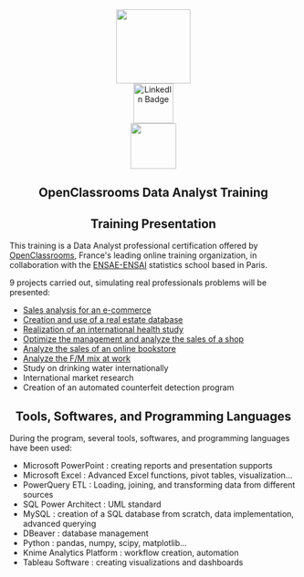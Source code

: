 <div id="header" align="center">
  <img src="https://miro.medium.com/max/1400/1*a-HMfeg5w-W02Nrw21iPtg.gif" width="130"/>
</div>

<div id="badges" align="center">
  <a href="https://www.linkedin.com/in/kamel-badar-4649b3195/">
    <img src="https://img.shields.io/badge/LinkedIn-blue?style=for-the-badge&logo=linkedin&logoColor=white" alt="LinkedIn Badge" width="70"/>
  </a>
</div>

<div id="badges" align="center">
  <img src="https://komarev.com/ghpvc/?username=kamchigo&style=flat-square&color=blue" alt="" width="80"/>
</div>

<h2 align="center">
  OpenClassrooms Data Analyst Training
  </h2>

<h2 align="center">
 Training Presentation
  </h2>

This training is a Data Analyst professional certification offered by [OpenClassrooms](https://openclassrooms.com/fr/), France's leading online training organization, in collaboration with the [ENSAE-ENSAI](https://www.lecepe.fr/) statistics school based in Paris. 

9 projects carried out, simulating real professionals problems will be presented:
- [Sales analysis for an e-commerce](https://github.com/Kamchigo/OpenClassrooms/tree/main/Project%201%20:%20Sales%20analysis%20for%20an%20e-commerce)
- [Creation and use of a real estate database](https://github.com/Kamchigo/OpenClassrooms/tree/main/Project%202%20:%20Creation%20and%20use%20of%20a%20real%20estate%20database)
- [Realization of an international health study](https://github.com/Kamchigo/OpenClassrooms/tree/main/Project%203:%20Realization%20of%20an%20international%20health%20study)
- [Optimize the management and analyze the sales of a shop](https://github.com/Kamchigo/OpenClassrooms/tree/main/Project%204%20:%20Optimize%20the%20management%20and%20analyze%20the%20sales%20of%20a%20shop)
- [Analyze the sales of an online bookstore](https://github.com/Kamchigo/OpenClassrooms/tree/main/Project%205%20:%20Analyze%20the%20sales%20of%20a%20bookstore)
- [Analyze the F/M mix at work](https://github.com/Kamchigo/OpenClassrooms/tree/main/Project%206%20:%20Analyze%20the%20female%20male%20mix%20at%20work)
- Study on drinking water internationally
- International market research
- Creation of an automated counterfeit detection program

<h2 align="center">
 Tools, Softwares, and Programming Languages
  </h2>
  
  During the program, several tools, softwares, and programming languages have been used: 
  - Microsoft PowerPoint : creating reports and presentation supports
  - Microsoft Excel : Advanced Excel functions, pivot tables, visualization...
  - PowerQuery ETL : Loading, joining, and transforming data from different sources
  - SQL Power Architect : UML standard
  - MySQL : creation of a SQL database from scratch, data implementation, advanced querying 
  - DBeaver : database management
  - Python : pandas, numpy, scipy, matplotlib...
  - Knime Analytics Platform : workflow creation, automation
  - Tableau Software : creating visualizations and dashboards 
  
  
  
